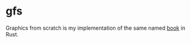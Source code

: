 # gfs

Graphics from scratch is my implementation of the same named [book](https://www.gabrielgambetta.com/computer-graphics-from-scratch/) in Rust.

